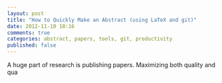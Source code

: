 ```yaml
---
layout: post
title: "How to Quickly Make an Abstract (using LaTeX and git)"
date: 2012-11-10 10:16
comments: true
categories: abstract, papers, tools, git, productivity
published: false
---
```


A huge part of research is publishing papers. Maximizing both quality and qua
